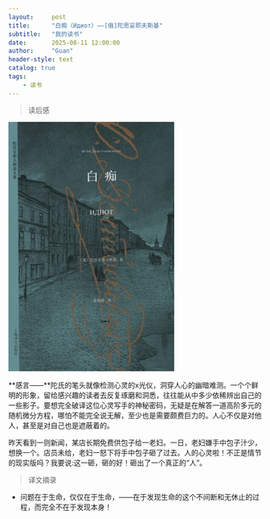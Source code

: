 ```yaml
---
layout:     post
title:      "白痴（Идиот）——[俄]陀思妥耶夫斯基"
subtitle:   "我的读书"
date:       2025-08-11 12:00:00
author:     "Guan"
header-style: text
catalog: true
tags:
    - 读书
---
```


> 读后感

![Идиот](/img/reading/idiot.jpg)

  **感言——**陀氏的笔头就像检测心灵的x光仪，洞穿人心的幽暗难测。一个个鲜明的形象，留给感兴趣的读者去反复琢磨和洞悉，往往能从中多少依稀辨出自己的一些影子。要想完全破译这位心灵写手的神秘密码，无疑是在解答一道高阶多元的随机微分方程，哪怕不能完全说无解，至少也是需要颇费巨力的。人心不仅是对他人，甚至是对自己也是遮蔽着的。
  
  昨天看到一则新闻，某店长期免费供包子给一老妇。一日，老妇嫌手中包子汁少，想换一个。店员未给，老妇一怒下将手中包子砸了过去。人的心灵啦！不正是情节的现实版吗？我要说:这一砸，砸的好！砸出了一个真正的“人”。

> 译文摘录

- 问题在于生命，仅仅在于生命，——在于发现生命的这个不间断和无休止的过程，而完全不在于发现本身！

